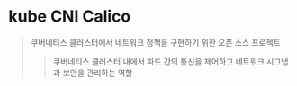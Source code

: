 # kube CNI Calico

> 쿠버네티스 클러스터에서 네트워크 정책을 구현하기 위한 오픈 소스 프로젝트
>
> > 쿠버네티스 클러스터 내에서 파드 간의 통신을 제어하고 네트워크 시그냅과 보안을 관리하는 역할
